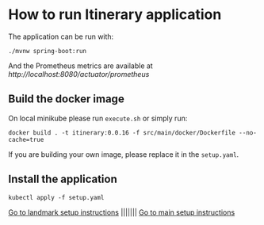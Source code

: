 # How to run Itinerary application

The application can be run with:

```
./mvnw spring-boot:run
```

And the Prometheus metrics are available at _http://localhost:8080/actuator/prometheus_

## Build the docker image

On local minikube please run `execute.sh` or simply run:

```
docker build . -t itinerary:0.0.16 -f src/main/docker/Dockerfile --no-cache=true
```

If you are building your own image, please replace it in the `setup.yaml`.

## Install the application

```
kubectl apply -f setup.yaml
```
[Go to landmark setup instructions](../landmark/README.md) ||||||| [Go to main setup instructions](../README.md)
